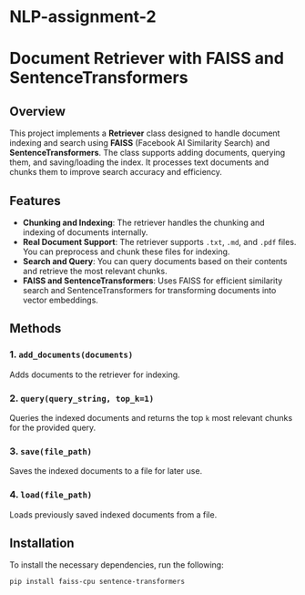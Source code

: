 # NLP-assignment-2

# Document Retriever with FAISS and SentenceTransformers

## Overview

This project implements a **Retriever** class designed to handle document indexing and search using **FAISS** (Facebook AI Similarity Search) and **SentenceTransformers**. The class supports adding documents, querying them, and saving/loading the index. It processes text documents and chunks them to improve search accuracy and efficiency.

## Features
- **Chunking and Indexing**: The retriever handles the chunking and indexing of documents internally.
- **Real Document Support**: The retriever supports `.txt`, `.md`, and `.pdf` files. You can preprocess and chunk these files for indexing.
- **Search and Query**: You can query documents based on their contents and retrieve the most relevant chunks.
- **FAISS and SentenceTransformers**: Uses FAISS for efficient similarity search and SentenceTransformers for transforming documents into vector embeddings.

## Methods

### 1. `add_documents(documents)`
Adds documents to the retriever for indexing.

### 2. `query(query_string, top_k=1)`
Queries the indexed documents and returns the top `k` most relevant chunks for the provided query.

### 3. `save(file_path)`
Saves the indexed documents to a file for later use.

### 4. `load(file_path)`
Loads previously saved indexed documents from a file.

## Installation

To install the necessary dependencies, run the following:

```bash
pip install faiss-cpu sentence-transformers
